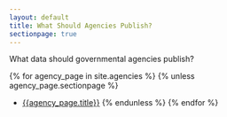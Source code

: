 ```yaml
---
layout: default
title: What Should Agencies Publish?
sectionpage: true
---
```


What data should governmental agencies publish?

{% for agency_page in site.agencies %}
  {% unless agency_page.sectionpage %}
  * [{{agency_page.title}}]({{agency_page.url}})
  {% endunless %}
{% endfor %}
